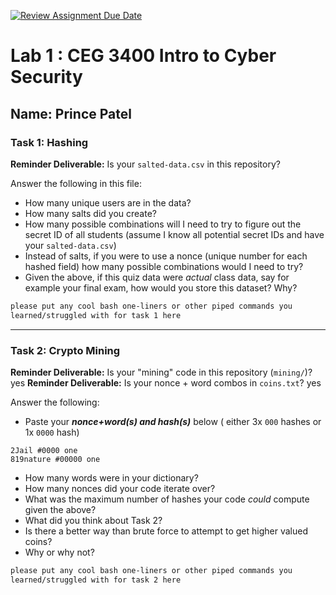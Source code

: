 [![Review Assignment Due Date](https://classroom.github.com/assets/deadline-readme-button-22041afd0340ce965d47ae6ef1cefeee28c7c493a6346c4f15d667ab976d596c.svg)](https://classroom.github.com/a/SPs4PNWX)
# Lab 1 : CEG 3400 Intro to Cyber Security

## Name: Prince Patel

### Task 1: Hashing

**Reminder Deliverable:** Is your `salted-data.csv` in this repository?

Answer the following in this file:

* How many unique users are in the data?
* How many salts did you create?
* How many possible combinations will I need to try to figure out the secret ID
  of all students (assume I know all potential secret IDs and have your 
  `salted-data.csv`)
* Instead of salts, if you were to use a nonce (unique number for each hashed
  field) how many possible combinations would I need to try?
* Given the above, if this quiz data were *actual* class data, say for example
  your final exam, how would you store this dataset?  Why?

```bash
please put any cool bash one-liners or other piped commands you
learned/struggled with for task 1 here
```

---

### Task 2: Crypto Mining

**Reminder Deliverable:** Is your "mining" code in this repository (`mining/`)? yes
**Reminder Deliverable:** Is your nonce + word combos in `coins.txt`? yes

Answer the following:

* Paste your ***nonce+word(s) and hash(s)*** below ( either 3x `000` hashes or 1x `0000`
hash)

```
2Jail #0000 one 
819nature #00000 one
```

* How many words were in your dictionary?
* How many nonces did your code iterate over?
* What was the maximum number of hashes your code *could* compute given the above?
* What did you think about Task 2?
* Is there a better way than brute force to attempt to get higher valued coins?
* Why or why not?


```bash
please put any cool bash one-liners or other piped commands you
learned/struggled with for task 2 here
```

